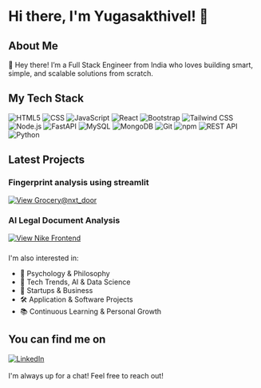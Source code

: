 # Hi there, I'm Yugasakthivel! 👋

## About Me
🌱 Hey there! I’m a Full Stack Engineer from India who loves building smart, simple, and scalable solutions from scratch.

## My Tech Stack

<div display="flex">
  <img src="https://img.shields.io/badge/html5-%23E34F26.svg?style=for-the-badge&logo=html5&logoColor=white" alt="HTML5"/>
  <img src="https://img.shields.io/badge/CSS-154360?style=for-the-badge&logo=css3&logoColor=white" alt="CSS" />
  <img src="https://img.shields.io/badge/javascript-%23323330.svg?style=for-the-badge&logo=javascript&logoColor=%23F7DF1E" alt="JavaScript" />
  <img src="https://img.shields.io/badge/react-%2320232a.svg?style=for-the-badge&logo=react&logoColor=%2361DAFB" alt="React" />
 
  <img src="https://img.shields.io/badge/bootstrap-%23563D7C.svg?style=for-the-badge&logo=bootstrap&logoColor=white" alt="Bootstrap"/>
  <img src="https://img.shields.io/badge/tailwindcss-%2338B2AC.svg?style=for-the-badge&logo=tailwind-css&logoColor=white" alt="Tailwind CSS"/>


  <img src="https://img.shields.io/badge/node.js-6DA55F?style=for-the-badge&logo=node.js&logoColor=white" alt="Node.js"/>

  <img src="https://img.shields.io/badge/fastapi-009688.svg?style=for-the-badge&logo=fastapi&logoColor=white" alt="FastAPI" />

  <img src="https://img.shields.io/badge/mysql-%2300f.svg?style=for-the-badge&logo=mysql&logoColor=white" alt="MySQL" />


  <img src="https://img.shields.io/badge/MongoDB-%234ea94b.svg?style=for-the-badge&logo=mongodb&logoColor=white" alt="MongoDB"/>

  <img src="https://img.shields.io/badge/git-%23F05033.svg?style=for-the-badge&logo=git&logoColor=white" alt="Git" />
  <img src="https://img.shields.io/badge/npm-6EB424?style=for-the-badge&logo=npm&logoColor=white" alt="npm" />

  <img src="https://img.shields.io/badge/REST_API-E0274C?style=for-the-badge&logo=restapi&logoColor=white" alt="REST API" />
  <img src="https://img.shields.io/badge/python-%233776AB.svg?style=for-the-badge&logo=python&logoColor=white" alt="Python"/>




</div>

## Latest Projects

### Fingerprint analysis using streamlit
[![View Grocery@nxt_door](https://img.shields.io/badge/Grocery%20Frontend-View%20Project-brightgreen?style=for-the-badge)](https://groceryatnxtdoor.netlify.app/)

### AI Legal Document Analysis 
[![View Nike Frontend](https://img.shields.io/badge/Nike%20Frontend-View%20Project-brightgreen?style=for-the-badge)](https://kickspot.netlify.app/)


### 


I'm also interested in:
- 🧠 Psychology & Philosophy 
- 📱 Tech Trends, AI & Data Science
- 🚀 Startups & Business
- 🛠 Application & Software Projects
- 📚 Continuous Learning & Personal Growth

## You can find me on  
<div align="left">
    <a href="">
        <img src="https://img.shields.io/badge/LinkedIn-%230A66C2?style=for-the-badge&logo=linkedin&logoColor=white" alt="LinkedIn"/>
    </a>
</div>

<br>
I'm always up for a chat! Feel free to reach out!
